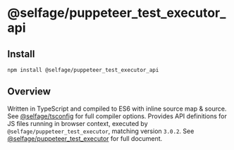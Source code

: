 # @selfage/puppeteer_test_executor_api

## Install

`npm install @selfage/puppeteer_test_executor_api`

## Overview

Written in TypeScript and compiled to ES6 with inline source map & source. See [@selfage/tsconfig](https://www.npmjs.com/package/@selfage/tsconfig) for full compiler options. Provides API definitions for JS files running in browser context, executed by `@selfage/puppeteer_test_executor`, matching version `3.0.2`. See [@selfage/puppeteer_test_executor](https://www.npmjs.com/package/@selfage/puppeteer_test_executor) for full document.
